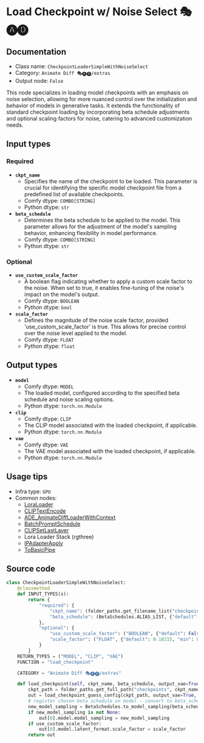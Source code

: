 # Load Checkpoint w/ Noise Select 🎭🅐🅓
## Documentation
- Class name: `CheckpointLoaderSimpleWithNoiseSelect`
- Category: `Animate Diff 🎭🅐🅓/extras`
- Output node: `False`

This node specializes in loading model checkpoints with an emphasis on noise selection, allowing for more nuanced control over the initialization and behavior of models in generative tasks. It extends the functionality of standard checkpoint loading by incorporating beta schedule adjustments and optional scaling factors for noise, catering to advanced customization needs.
## Input types
### Required
- **`ckpt_name`**
    - Specifies the name of the checkpoint to be loaded. This parameter is crucial for identifying the specific model checkpoint file from a predefined list of available checkpoints.
    - Comfy dtype: `COMBO[STRING]`
    - Python dtype: `str`
- **`beta_schedule`**
    - Determines the beta schedule to be applied to the model. This parameter allows for the adjustment of the model's sampling behavior, enhancing flexibility in model performance.
    - Comfy dtype: `COMBO[STRING]`
    - Python dtype: `str`
### Optional
- **`use_custom_scale_factor`**
    - A boolean flag indicating whether to apply a custom scale factor to the noise. When set to true, it enables fine-tuning of the noise's impact on the model's output.
    - Comfy dtype: `BOOLEAN`
    - Python dtype: `bool`
- **`scale_factor`**
    - Defines the magnitude of the noise scale factor, provided 'use_custom_scale_factor' is true. This allows for precise control over the noise level applied to the model.
    - Comfy dtype: `FLOAT`
    - Python dtype: `float`
## Output types
- **`model`**
    - Comfy dtype: `MODEL`
    - The loaded model, configured according to the specified beta schedule and noise scaling options.
    - Python dtype: `torch.nn.Module`
- **`clip`**
    - Comfy dtype: `CLIP`
    - The CLIP model associated with the loaded checkpoint, if applicable.
    - Python dtype: `torch.nn.Module`
- **`vae`**
    - Comfy dtype: `VAE`
    - The VAE model associated with the loaded checkpoint, if applicable.
    - Python dtype: `torch.nn.Module`
## Usage tips
- Infra type: `GPU`
- Common nodes:
    - [LoraLoader](../../Comfy/Nodes/LoraLoader.md)
    - [CLIPTextEncode](../../Comfy/Nodes/CLIPTextEncode.md)
    - [ADE_AnimateDiffLoaderWithContext](../../ComfyUI-AnimateDiff-Evolved/Nodes/ADE_AnimateDiffLoaderWithContext.md)
    - [BatchPromptSchedule](../../ComfyUI_FizzNodes/Nodes/BatchPromptSchedule.md)
    - [CLIPSetLastLayer](../../Comfy/Nodes/CLIPSetLastLayer.md)
    - Lora Loader Stack (rgthree)
    - [IPAdapterApply](../../ComfyUI_IPAdapter_plus/Nodes/IPAdapterApply.md)
    - [ToBasicPipe](../../ComfyUI-Impact-Pack/Nodes/ToBasicPipe.md)



## Source code
```python
class CheckpointLoaderSimpleWithNoiseSelect:
    @classmethod
    def INPUT_TYPES(s):
        return {
            "required": {
                "ckpt_name": (folder_paths.get_filename_list("checkpoints"), ),
                "beta_schedule": (BetaSchedules.ALIAS_LIST, {"default": BetaSchedules.USE_EXISTING}, )
            },
            "optional": {
                "use_custom_scale_factor": ("BOOLEAN", {"default": False}),
                "scale_factor": ("FLOAT", {"default": 0.18215, "min": 0.0, "max": 1.0, "step": 0.00001})
            }
        }
    RETURN_TYPES = ("MODEL", "CLIP", "VAE")
    FUNCTION = "load_checkpoint"

    CATEGORY = "Animate Diff 🎭🅐🅓/extras"

    def load_checkpoint(self, ckpt_name, beta_schedule, output_vae=True, output_clip=True, use_custom_scale_factor=False, scale_factor=0.18215):
        ckpt_path = folder_paths.get_full_path("checkpoints", ckpt_name)
        out = load_checkpoint_guess_config(ckpt_path, output_vae=True, output_clip=True, embedding_directory=folder_paths.get_folder_paths("embeddings"))
        # register chosen beta schedule on model - convert to beta_schedule name recognized by ComfyUI
        new_model_sampling = BetaSchedules.to_model_sampling(beta_schedule, out[0])
        if new_model_sampling is not None:
            out[0].model.model_sampling = new_model_sampling
        if use_custom_scale_factor:
            out[0].model.latent_format.scale_factor = scale_factor
        return out

```
